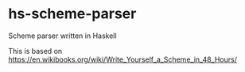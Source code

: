 # hs-scheme-parser

Scheme parser written in Haskell

This is based on https://en.wikibooks.org/wiki/Write_Yourself_a_Scheme_in_48_Hours/
